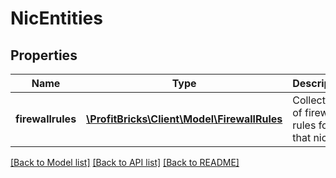 # NicEntities

## Properties
Name | Type | Description | Notes
------------ | ------------- | ------------- | -------------
**firewallrules** | [**\ProfitBricks\Client\Model\FirewallRules**](FirewallRules.md) | Collection of firewall rules for that nic | [optional] 

[[Back to Model list]](../README.md#documentation-for-models) [[Back to API list]](../README.md#documentation-for-api-endpoints) [[Back to README]](../README.md)


